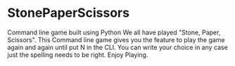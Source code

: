 # StonePaperScissors
Command line game built using Python
We all have played "Stone, Paper, Scissors". This Command line game gives you the feature to play the game again and again until put N in the CLI.
You can write your choice in any case just the spelling needs to be right.
Enjoy Playing.
